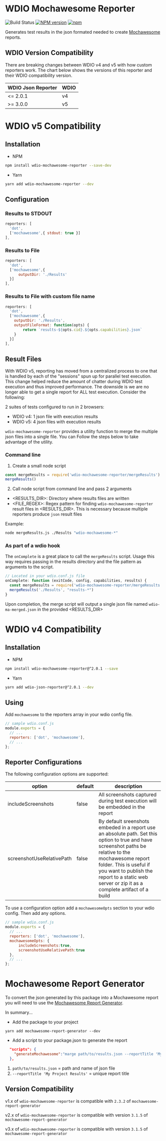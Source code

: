 WDIO Mochawesome Reporter
=========================

![Build Status](https://travis-ci.org/fijijavis/wdio-mochawesome-reporter.svg?branch=master) [![NPM version](https://badge.fury.io/js/wdio-mochawesome-reporter.svg)](http://badge.fury.io/js/wdio-mochawesome-reporter) [![npm](https://img.shields.io/npm/dm/wdio-mochawesome-reporter.svg?maxAge=2592000)]() 

Generates test results in the json formated needed to create [Mochawesome](https://github.com/adamgruber/mochawesome) reports.


## WDIO Version Compatibility

There are breaking changes between WDIO v4 and v5 with how custom reporters work.  The chart below shows the versions of this reporter and their WDIO compatibility version.

| WDIO Json Reporter | WDIO |
| ------------------ | ---- |
| <= 2.0.1           | v4   |
| >= 3.0.0           | v5   |


# WDIO v5 Compatibility

## Installation

* NPM
```bash
npm install wdio-mochawesome-reporter --save-dev
```

* Yarn
```bash
yarn add wdio-mochawesome-reporter --dev
```

## Configuration

### Results to STDOUT
```js
reporters: [
  'dot',
  ['mochawesome',{ stdout: true }]
],
```

### Results to File
```js
reporters: [
  'dot',
  ['mochawesome',{
      outputDir: './Results'
  }]
],
```

### Results to File with custom file name
```js
reporters: [
  'dot',
  ['mochawesome',{
    outputDir: './Results',
    outputFileFormat: function(opts) { 
        return `results-${opts.cid}.${opts.capabilities}.json`
    }
  }]
],
```

## Result Files
With WDIO v5, reporting has moved from a centralized process to one that is handled by each of the "sessions" spun up for parallel test execution.  
This change helped reduce the amount of chatter during WDIO test execution and thus improved performance.  The downside is we are no longer able 
to get a single report for ALL test execution.  Consider the following:

2 suites of tests configured to run in 2 browsers:

* WDIO v4: 1 json file with execution results
* WDIO v5: 4 json files with execution results


`wdio-mochawesome-reporter` provides a utility function to merge the multiple json files into a single file.  You can Follow the steps below to take advantage of the utility.

### Command line

1) Create a small node script
```javascript
const mergeResults = require('wdio-mochawesome-reporter/mergeResults')
mergeResults()
```

2) Call node script from command line and pass 2 arguments

* <RESULTS_DIR>: Directory where results files are written
* <FILE_REGEX>: Regex pattern for finding `wdio-mochawesome-reporter` result files in <RESULTS_DIR>.  This is necessary because multiple reporters produce `json` result files

Example:
```bash
node mergeResults.js ./Results "wdio-mochawesome-*"
```

### As part of a wdio hook

The `onComplete` is a great place to call the `mergeResults` script. Usage this way requires passing in the results directory and the file pattern as arguments to the script.

```javascript
// Located in your wdio.conf.js file
onComplete: function (exitCode, config, capabilities, results) {
  const mergeResults = require('wdio-mochawesome-reporter/mergeResults')
  mergeResults('./Results', "results-*")
}
```

Upon completion, the merge script will output a single json file named `wdio-ma-merged.json` in the provided <RESULTS_DIR>

# WDIO v4 Compatibility


## Installation

* NPM
```bash
npm install wdio-mochawesome-reporter@^2.0.1 --save 
```

* Yarn
```bash
yarn add wdio-json-reporter@^2.0.1 --dev
```

## Using

 Add ```mochawesome``` to the reporters array in your wdio config file.

```js
// sample wdio.conf.js
module.exports = {
  // ...
  reporters: ['dot', 'mochawesome'],
  // ...
};
```

## Reporter Configurations

The following configuration options are supported:

|option|default|description|
|---|---|---|
|includeScreenshots|false|All screenshots captured during test execution will be embedded in the report|
|screenshotUseRelativePath|false|By default sreenshots embeded in a report use an absolute path.  Set this option to true and have screenshot paths be relative to the mochawesome report folder.  This is useful if you want to publish the report to a static web server or zip it as a complete artifact of a build|


To use a configuration option add a ```mochawesomeOpts``` section to your wdio config.  Then add any options.
```js
// sample wdio.conf.js
module.exports = {
  // ...
  reporters: ['dot', 'mochawesome'],
  mochawesomeOpts: {
      includeScreenshots:true,
      screenshotUseRelativePath:true
  },
  // ...
};
```


# Mochawesome Report Generator
To convert the json generated by this package into a Mochawesome report you will need to use the [Mochawesome Report Generator](https://github.com/adamgruber/mochawesome-report-generator).

In summary...

* Add the package to your project
```shell
yarn add mochawesome-report-generator --dev
```

* Add a script to your package.json to generate the report
```json
  "scripts": {
    "generateMochawesome":"marge path/to/results.json --reportTitle 'My Project Results'"
  },
```
1) `path/to/results.json` = path and name of json file
2) `--reportTitle 'My Project Results'` = unique report title

## Version Compatibility
v1.x of ```wdio-mochawesome-reporter``` is compatible with ```2.3.2``` of ```mochawesome-report-generator```

v2.x of ```wdio-mochawesome-reporter``` is compatible with version ```3.1.5``` of ```mochawesome-report-generator```

v3.x of ```wdio-mochawesome-reporter``` is compatible with version ```3.1.5``` of ```mochawesome-report-generator```
